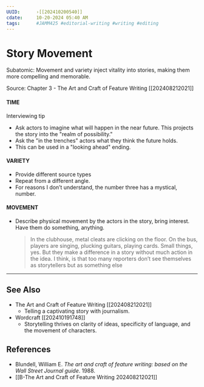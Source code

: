 ```yaml
---
UUID:      ›[[202410200540]] 
cdate:     10-20-2024 05:40 AM
tags:      #JAMM425 #editorial-writing #writing #editing 
---
```

# Story Movement 
Subatomic: Movement and variety inject vitality into stories, making them more compelling and memorable.

Source: Chapter 3 - The Art and Craft of Feature Writing [[202408212021]]

#### TIME

Interviewing tip
- Ask actors to imagine what will happen in the near future. This projects the story into the "realm of possibility."
- Ask the "in the trenches" actors what they think the future holds. 
- This can be used in a "looking ahead" ending.

#### VARIETY
- Provide different source types
- Repeat from a different angle.
- For reasons I don’t understand, the number three has a mystical, number.

#### MOVEMENT
- Describe physical movement by the actors in the story, bring interest. Have them do something, anything. 
  > In the clubhouse, metal cleats are clicking on the floor. On the bus, players are singing, plucking guitars, playing cards. Small things, yes. But they make a difference in a story without much action in the idea. I think, is that too many reporters don’t see themselves as storytellers but as something else
 
----------------------------------
## See Also
- The Art and Craft of Feature Writing [[202408212021]]
     - Telling a captivating story with journalism.
- Wordcraft [[202410191748]]
     * Storytelling thrives on clarity of ideas, specificity of language, and the movement of characters.
## References
 - Blundell, William E. _The art and craft of feature writing: based on the Wall Street Journal guide_. 1988. 
- [[B-The Art and Craft of Feature Writing 202408212021]]